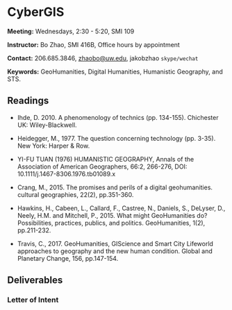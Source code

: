 # CyberGIS

**Meeting:** Wednesdays, 2:30 - 5:20, SMI 109

**Instructor:** Bo Zhao, SMI 416B, Office hours by appointment

**Contact:** 206.685.3846, zhaobo@uw.edu, jakobzhao `skype/wechat`

**Keywords:** GeoHumanities, Digital Humanities, Humanistic Geography, and STS.

## Readings

* Ihde, D. 2010. A phenomenology of technics (pp. 134-155). Chichester UK: Wiley-Blackwell.

* Heidegger, M., 1977. The question concerning technology (pp. 3-35). New York: Harper & Row.

* YI-FU TUAN (1976) HUMANISTIC GEOGRAPHY, Annals of the Association of American Geographers, 66:2, 266-276, DOI: 10.1111/j.1467-8306.1976.tb01089.x

* Crang, M., 2015. The promises and perils of a digital geohumanities. cultural geographies, 22(2), pp.351-360.

* Hawkins, H., Cabeen, L., Callard, F., Castree, N., Daniels, S., DeLyser, D., Neely, H.M. and Mitchell, P., 2015. What might GeoHumanities do? Possibilities, practices, publics, and politics. GeoHumanities, 1(2), pp.211-232.

* Travis, C., 2017. GeoHumanities, GIScience and Smart City Lifeworld approaches to geography and the new human condition. Global and Planetary Change, 156, pp.147-154.

## Deliverables

### Letter of Intent
